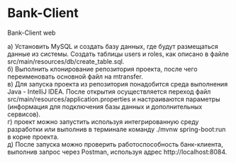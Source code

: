 # Bank-Client
Bank-Client web

а)	Установить MySQL и создать базу данных, где будут размещаться данные из системы. Создать таблицы users и roles, как описано в файле src/main/resources/db/create_table.sql. <br>
б)	Выполнить клонирование репозитория проекта, после чего переименовать основной файл на mtransfer. <br>
в)	Для запуска проекта из репозитория понадобится среда выполнения Java - IntelliJ IDEA. После открытия осуществляется переход файл src/main/resources/application.properties и настраиваются параметры (информация для подключения базы данных и дополнительных сервисов). <br>
г)	проект можно запустить используя интегрированную среду разработки или выполнив в терминале команду ./mvnw spring-boot:run в корне проекта. <br>
д)	После запуска можно проверить работоспособность банк-клиента, выполнив запрос через Postman, используя адрес http://localhost:8084. <br>
